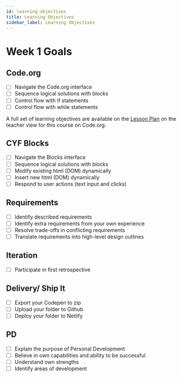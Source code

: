 ```yaml
---
id: learning-objectives
title: Learning Objectives
sidebar_label: Learning Objectives
---
```


# Week 1 Goals

## Code.org

- [ ] Navigate the Code.org interface
- [ ] Sequence logical solutions with blocks
- [ ] Control flow with if statements
- [ ] Control flow with while statements

A full set of learning objectives are available on the [Lesson Plan](https://code.org/curriculum/course3/2/Teacher) on the teacher view for this course on Code.org.

## CYF Blocks

- [ ] Navigate the Blocks interface
- [ ] Sequence logical solutions with blocks
- [ ] Modify existing html (DOM) dynamically
- [ ] Insert new html (DOM) dynamically
- [ ] Respond to user actions (text input and clicks)

## Requirements

- [ ] Identify described requirements
- [ ] Identify extra requirements from your own experience
- [ ] Resolve trade-offs in conflicting requirements
- [ ] Translate requirements into high-level design outlines

## Iteration

- [ ] Participate in first retrospective

## Delivery/ Ship It

- [ ] Export your Codepen to zip
- [ ] Upload your folder to Github
- [ ] Deploy your folder to Netlify

## PD

- [ ] Explain the purpose of Personal Development
- [ ] Believe in own capabilities and ability to be successful
- [ ] Understand own strengths
- [ ] Identify areas of development
